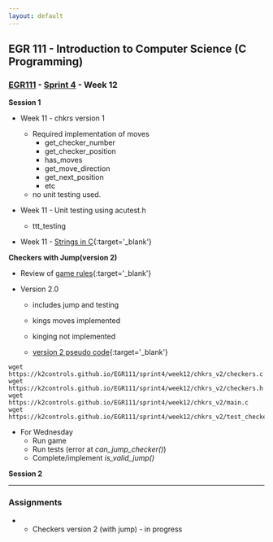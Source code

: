 ```yaml
---
layout: default
---
```


## EGR 111 - Introduction to Computer Science (C Programming)

### [EGR111](../../) - [Sprint 4](../) - Week 12


**Session 1**
- Week 11 - chkrs version 1
  - Required implementation of moves
    - get_checker_number
    - get_checker_position
    - has_moves
    - get_move_direction
    - get_next_position
    - etc
  - no unit testing used.

- Week 11 - Unit testing using acutest.h
  - ttt_testing

- Week 11 - [Strings in C](strings.md){:target='_blank'}

**Checkers with Jump(version 2)**
- Review of [game rules](checkers_rules.md){:target='_blank'}

- Version 2.0
  - includes jump and testing
  - kings moves implemented
  - kinging not implemented

  - [version 2 pseudo code](checkers_v2_pseudocode.md){:target='_blank'}


```
wget https://k2controls.github.io/EGR111/sprint4/week12/chkrs_v2/checkers.c
wget https://k2controls.github.io/EGR111/sprint4/week12/chkrs_v2/checkers.h
wget https://k2controls.github.io/EGR111/sprint4/week12/chkrs_v2/main.c
wget https://k2controls.github.io/EGR111/sprint4/week12/chkrs_v2/test_checkers.c
``` 

<!-- - Unit Tests
    - void can_make_checker_string(void)
    - void can_make_king_checker_string(void)
- Complete tests on your own - -->

- For Wednesday
  - Run game
  - Run tests (error at *can_jump_checker()*)
  - Complete/implement *is_valid_jump()*
  


**Session 2**


---

### Assignments
- - Checkers version 2 (with jump) - in progress 


